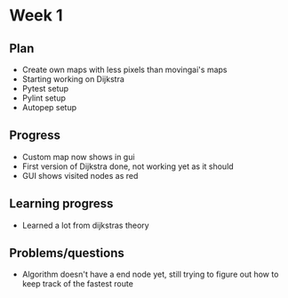 # Week 1

## Plan
- Create own maps with less pixels than movingai's maps
- Starting working on Dijkstra
- Pytest setup
- Pylint setup
- Autopep setup

## Progress
- Custom map now shows in gui
- First version of Dijkstra done, not working yet as it should
- GUI shows visited nodes as red

## Learning progress
- Learned a lot from dijkstras theory

## Problems/questions
- Algorithm doesn't have a end node yet, still trying to figure out how to keep track of the fastest route
